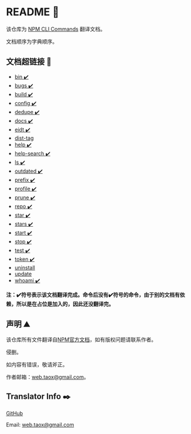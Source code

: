 # README 📖

该仓库为 [NPM CLI Commands](https://docs.npmjs.com/cli/init) 翻译文档。

文档顺序为字典顺序。

## 文档超链接 🔗

* [bin  ✔️](https://ninjiahub.github.io/NPM-CLI-Commands/docs/npm-bin "npm-bin")
* [bugs ✔️](https://ninjiahub.github.io/NPM-CLI-Commands/docs/npm-bugs "npm-bugs")
* [build ✔️](https://ninjiahub.github.io/NPM-CLI-Commands/docs/npm-build "npm-build")
* [config ✔️](https://ninjiahub.github.io/NPM-CLI-Commands/docs/npm-config "npm-config")
* [dedupe ✔️](https://ninjiahub.github.io/NPM-CLI-Commands/docs/npm-dedupe "npm-dedupe")
* [docs ✔️](https://ninjiahub.github.io/NPM-CLI-Commands/docs/npm-docs "npm-docs")
* [eidt ✔️](https://ninjiahub.github.io/NPM-CLI-Commands/docs/npm-edit "npm-edit")
* [dist-tag](https://ninjiahub.github.io/NPM-CLI-Commands/docs/npm-dist-tag "npm-dist-tag")
* [help  ✔️](https://ninjiahub.github.io/NPM-CLI-Commands/docs/npm-help "npm-help")
* [help-search  ✔️](https://ninjiahub.github.io/NPM-CLI-Commands/docs/npm-help-search "npm-help-search")
* [ls  ✔️](https://ninjiahub.github.io/NPM-CLI-Commands/docs/npm-ls "npm-ls")
* [outdated  ✔️](https://ninjiahub.github.io/NPM-CLI-Commands/docs/npm-outdated "npm-outdated")
* [prefix  ✔️](https://ninjiahub.github.io/NPM-CLI-Commands/docs/npm-prefix "npm-prefix")
* [profile ✔️](https://ninjiahub.github.io/NPM-CLI-Commands/docs/npm-profile "npm-profile")
* [prune ✔️](https://ninjiahub.github.io/NPM-CLI-Commands/docs/npm-prune "npm-prune")
* [repo ✔️](https://ninjiahub.github.io/NPM-CLI-Commands/docs/npm-repo "npm-repo")
* [star ✔️](https://ninjiahub.github.io/NPM-CLI-Commands/docs/npm-star "npm-star")
* [stars ✔️](https://ninjiahub.github.io/NPM-CLI-Commands/docs/npm-stars "npm-stars")
* [start ✔️](https://ninjiahub.github.io/NPM-CLI-Commands/docs/npm-start "npm-start")
* [stop ✔️](https://ninjiahub.github.io/NPM-CLI-Commands/docs/npm-stop "npm-stop")
* [test ✔️](https://ninjiahub.github.io/NPM-CLI-Commands/docs/npm-test "npm-test")
* [token ✔️](https://ninjiahub.github.io/NPM-CLI-Commands/docs/npm-token "npm-token")
* [uninstall](https://ninjiahub.github.io/NPM-CLI-Commands/docs/npm-uninstall "npm-uninstall")
* [update](https://ninjiahub.github.io/NPM-CLI-Commands/docs/npm-update "npm-update")
* [whoami ✔️](https://ninjiahub.github.io/NPM-CLI-Commands/docs/npm-whoami "npm-whoami")

**注：✔️符号表示该文档翻译完成。命令后没有✔️符号的命令，由于别的文档有依赖，所以是在占位是加入的，因此还没翻译完。**

## 声明 ⛰️

该仓库所有文件翻译自[NPM官方文档](https://docs.npmjs.com/cli/init)，如有版权问题请联系作者。

侵删。

如内容有错误，敬请斧正。

作者邮箱：web.taox@gmail.com。

## Translator Info ✒️

[GitHub](https://github.com/Tao-Quixote)

Email: <web.taox@gmail.com>
